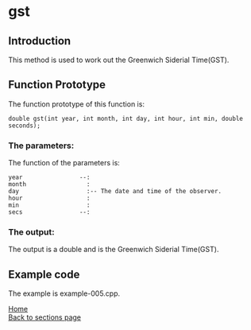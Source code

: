 # gst

## Introduction

This method is used to work out the Greenwich Siderial Time(GST).

## Function Prototype
 
The function prototype of this function is:

	double gst(int year, int month, int day, int hour, int min, double seconds);

### The parameters:
The function of the parameters is:

	year				--: 
	month				  : 
	day				      :-- The date and time of the observer.
	hour				  :
	min				      :
	secs				--:

### The output: 

The output is a double and is the Greenwich Siderial Time(GST).

## Example code

The example is example-005.cpp.

[Home](readme.md)  
[Back to sections page](Sections.md)
